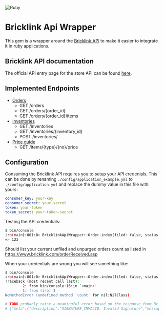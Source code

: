 ![Ruby](https://github.com/jethroo/bricklink-api-wrapper/workflows/Ruby/badge.svg)

# Bricklink Api Wrapper

This gem is a wrapper around the [Bricklink API](https://www.bricklink.com/v2/api/welcome.page)
to make it easier to integrate it in ruby applications.

## Bricklink API documentation

The official API entry page for the store API can be found [here](https://www.bricklink.com/v2/api/welcome.page).

## Implemented Endpoints

* [Orders](./lib/bricklink_api_wrapper/order.rb)
  * GET /orders
  * GET /orders/{order_id}
  * GET /orders/{order_id}/items
* [Inventories](./lib/bricklink_api_wrapper/user_inventory.rb)
  * GET /inventories
  * GET /inventories/{inventory_id}
  * POST /inventories/
* [Price guide](./lib/bricklink_api_wrapper/price_guide.rb)
  * GET /items/{type}/{no}/price

## Configuration

Consuming the Bricklink API requires you to setup your API credenials. This can be done by renaming `./config/application_example.yml` to `./config/application.yml` and replace the dummy value in this file with yours: 

```yml
consumer_key: your-key
consumer_secret: your-secret
token: your-token
token_secret: your-token-secret
```

Testing the API credentials:

```bash
$ bin/console 
irb(main):001:0> BricklinkApiWrapper::Order.index(filed: false, status: '-PURGED').count
=> 123
```
Should list your current unfiled and unpurged orders count as listed in https://www.bricklink.com/orderReceived.asp

When your credentials are wrong you will see something like:

```bash
$ bin/console 
irb(main):001:0> BricklinkApiWrapper::Order.index(filed: false, status: '-PURGED').count
Traceback (most recent call last):
        2: from bin/console:16:in `<main>'
        1: from (irb):1
NoMethodError (undefined method `count' for nil:NilClass)

# TODO probably raise a meaningful error based on the response from Bricklink
# {"meta":{"description":"SIGNATURE_INVALID: Invalid Signature","message":"BAD_OAUTH_REQUEST","code":401}}
```

